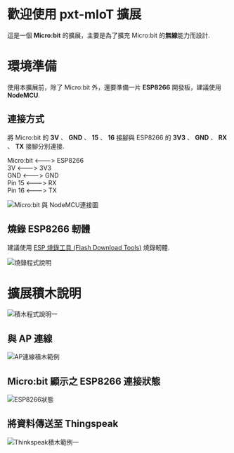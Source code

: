 # 歡迎使用 pxt-mIoT 擴展

這是一個 **Micro:bit** 的擴展，主要是為了擴充 Micro:bit 的**無線**能力而設計.


# 環境準備

使用本擴展前，除了 Micro:bit 外，還要準備一片 **ESP8266** 開發板，建議使用 **NodeMCU**.

## 連接方式

將 Micro:bit 的 **3V** 、 **GND** 、 **15** 、 **16** 接腳與 ESP8266 的 **3V3** 、 **GND** 、 **RX** 、 **TX** 接腳分別連接.  
  
Micro:bit <---> ESP8266  
3V <---> 3V3  
GND <---> GND  
Pin 15 <---> RX  
Pin 16 <---> TX  
  
![Micro:bit 與 NodeMCU連接圖](https://user-images.githubusercontent.com/19259753/153125118-9781d2f8-0ee5-43df-b46a-9317ef87b23b.png "Micro:bit 與 NodeMCU連接圖")

## 燒錄 ESP8266 軔體
建議使用 [ESP 燒錄工具 (Flash Download Tools)](https://drive.google.com/file/d/1wSWfuXHIryLkY6OmBwAyBPnEuEe0v_Ki/view?usp=sharing) 燒錄軔體.  
  
![燒錄程式說明](https://user-images.githubusercontent.com/19259753/153983108-947e5c31-26c0-44ba-8b32-0d674bc20e94.JPG "燒錄程式說明")  

# 擴展積木說明

![積木程式說明一](https://user-images.githubusercontent.com/19259753/153134643-622dda37-a01f-4161-b0a3-2c8999c8f874.JPG "積木程式說明一")

## 與 AP 連線

![AP連線積木範例](https://user-images.githubusercontent.com/19259753/154007479-567ef1a4-16d9-4071-a4a2-71f1920c4a97.png "AP連線積木範例")

## Micro:bit 顯示之 ESP8266 連接狀態

![ESP8266狀態](https://user-images.githubusercontent.com/19259753/153134041-766cf9ed-04de-415e-a14d-331e995545e9.JPG "ESP8266狀態")

## 將資料傳送至 Thingspeak

![Thinkspeak積木範例一](https://user-images.githubusercontent.com/19259753/154009135-548e8d17-9a28-42fb-bff5-4b13519171b7.png "Thinkspeak積木範例一")